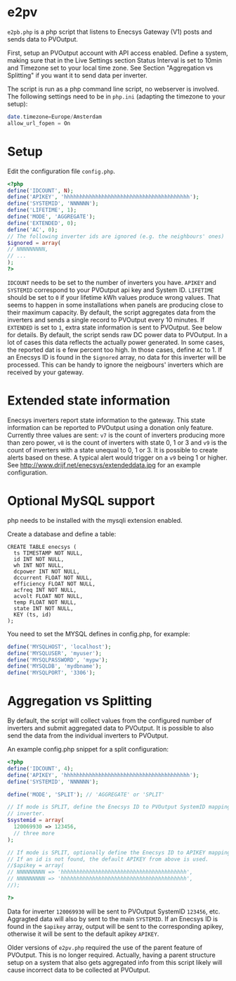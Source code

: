 # e2pv
`e2pb.php` is a php script that listens to Enecsys Gateway (V1)
posts and sends data to PVOutput.

First, setup an PVOutput account with API access enabled. Define a system,
making sure that in the Live Settings section Status Interval is set to 10min
and Timezone set to your local time zone. See Section "Aggregation vs
Splitting" if you want it to send data per inverter.

The script is run as a php command line script, no webserver is involved.
The following settings need to be in `php.ini` (adapting the timezone to your
setup):
```php
date.timezone=Europe/Amsterdam
allow_url_fopen = On
```
# Setup
Edit the configuration file `config.php`. 
```php
<?php
define('IDCOUNT', N);
define('APIKEY', 'hhhhhhhhhhhhhhhhhhhhhhhhhhhhhhhhhhhhhhhh');
define('SYSTEMID', 'NNNNNN');
define('LIFETIME', 1);
define('MODE', 'AGGREGATE');
define('EXTENDED', 0);
define('AC', 0);
// The following inverter ids are ignored (e.g. the neighbours' ones)
$ignored = array(
// NNNNNNNNN,
// ...
);
?>
```
`IDCOUNT` needs to be set to the number of inverters you have. `APIKEY` and
`SYSTEMID` correspond to your PVOutput api key and System ID.
`LIFETIME` should be set to `0` if your lifetime kWh values produce wrong
values. That seems to happen in some installations when panels are producing 
close to their maximum capacity.
By default, the script aggregates data from the inverters and sends 
a single record to PVOutput every 10 minutes.
If `EXTENDED` is set to `1`, extra state information is sent to PVOutput. See
below for details.
By default, the script sends raw DC power data to PVOutput. In a lot of cases
this data reflects the actually power generated. In some cases, the reported
dat is e few percent too high. In those cases, define `AC` to 1.
If an Enecsys ID is found in the `$ignored` array, no data for this
inverter will be processed. This can be handy to ignore the
neigbours' inverters which are received by your gateway.

# Extended state information
Enecsys inverters report state information to the gateway. This
state information can be reported to PVOutput using a donation only
feature.  Currently three values are sent: `v7` is the count of
inverters producing more than zero power, `v8` is the count of
inverters with state 0, 1 or 3 and `v9` is the count of inverters
with a state unequal to 0, 1 or 3. It is possible to create alerts
based on these.  A typical alert would trigger on a `v9` being 1 or
higher. See http://www.drijf.net/enecsys/extendeddata.jpg for an
example configuration.

# Optional MySQL support
php needs to be installed with the mysqli extension enabled.

Create a database and define a table:

```MySQL
CREATE TABLE enecsys (
  ts TIMESTAMP NOT NULL,
  id INT NOT NULL,
  wh INT NOT NULL,
  dcpower INT NOT NULL,
  dccurrent FLOAT NOT NULL,
  efficiency FLOAT NOT NULL,
  acfreq INT NOT NULL,
  acvolt FLOAT NOT NULL,
  temp FLOAT NOT NULL,
  state INT NOT NULL,
  KEY (ts, id)
);
````

You need to set the MYSQL defines in config.php, for example:

```php
define('MYSQLHOST', 'localhost');
define('MYSQLUSER', 'myuser');
define('MYSQLPASSWORD', 'mypw');
define('MYSQLDB', 'mydbname');
define('MYSQLPORT', '3306');
```

# Aggregation vs Splitting
By default, the script will collect values from the configured number of
inverters and submit aggregated data to PVOutput. It is possible to also
send the data from the individual inverters to PVOutput. 

An example config.php snippet for a split configuration:

```php
<?php
define('IDCOUNT', 4);
define('APIKEY', 'hhhhhhhhhhhhhhhhhhhhhhhhhhhhhhhhhhhhhhhh');
define('SYSTEMID', 'NNNNNN');

define('MODE', 'SPLIT'); // 'AGGREGATE' or 'SPLIT'

// If mode is SPLIT, define the Enecsys ID to PVOutput SystemID mapping for each
// inverter.
$systemid = array(
  120069930 => 123456,
  // three more
);

// If mode is SPLIT, optionally define the Enecsys ID to APIKEY mappings
// If an id is not found, the default APIKEY from above is used.
//$apikey = array(
// NNNNNNNNN => 'hhhhhhhhhhhhhhhhhhhhhhhhhhhhhhhhhhhhhhhh',
// NNNNNNNNN => 'hhhhhhhhhhhhhhhhhhhhhhhhhhhhhhhhhhhhhhhh',
//);

?>
```
Data for inverter `120069930` will be sent to PVOutput SystemID `123456`, etc.
Aggragted data will also by sent to the main `SYSTEMID`.
If an Enecsys ID is found in the `$apikey` array, output will be
sent to the corresponding apikey, otherwise it will be sent to the
default apikey `APIKEY`.

Older versions of `e2pv.php` required the use of the parent feature
of PVOutput. This is no longer required. Actually, having a parent
structure setup on a system that also gets aggregated info from
this script likely will cause incorrect data to be collected at
PVOutput.
